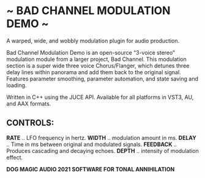 # ~ BAD CHANNEL MODULATION DEMO ~
 
A warped, wide, and wobbly modulation plugin for audio production.


Bad Channel Modulation Demo is an open-source “3-voice stereo” modulation module from a larger project, Bad Channel. This modulation section is a super wide three voice Chorus/Flanger, which detunes three delay lines within panorama and add them back to the original signal. Features parameter smoothing, parameter automation, and state saving and loading.

Written in C++ using the JUCE API. Available for all platforms in VST3, AU, and AAX formats.

## CONTROLS:
**RATE** .. LFO frequency in hertz.
**WIDTH** .. modulation amount in ms.
**DELAY** .. Time in ms between original and modulated signals.
**FEEDBACK** .. Produces cascading and decaying echoes.
**DEPTH** .. intensity of modulation effect.

**DOG MAGIC AUDIO 2021**
**SOFTWARE FOR TONAL ANNIHILATION**
